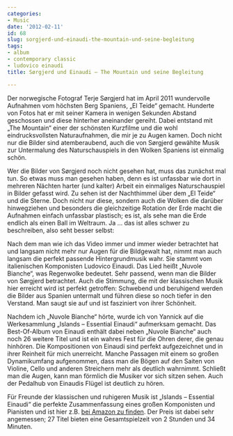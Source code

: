 ```yaml
---
categories:
- Music
date: '2012-02-11'
id: 68
slug: sorgjerd-und-einaudi-the-mountain-und-seine-begleitung
tags:
- album
- contemporary classic
- ludovico einaudi
title: Sørgjerd und Einaudi – The Mountain und seine Begleitung

---
```


Der norwegische Fotograf Terje Sørgjerd hat im April 2011 wundervolle Aufnahmen vom höchsten Berg Spaniens, „El Teide“ gemacht. Hunderte von Fotos hat er mit seiner Kamera in wenigen Sekunden Abstand geschossen und diese hinterher aneinander gereiht. Dabei entstand mit „The Mountain“ einer der schönsten Kurzfilme und die wohl eindrucksvollsten Naturaufnahmen, die mir je zu Augen kamen. Doch nicht nur die Bilder sind atemberaubend, auch die von Sørgjerd gewählte Musik zur Untermalung des Naturschauspiels in den Wolken Spaniens ist einmalig schön.

Wer die Bilder von Sørgjerd noch nicht gesehen hat, muss das zunächst mal tun. So etwas muss man gesehen haben, denn es ist unfassbar wie dort in mehreren Nächten harter (und kalter) Arbeit ein einmaliges Naturschauspiel in Bilder gefasst wird. Zu sehen ist der Nachthimmel über dem „El Teide“ und die Sterne. Doch nicht nur diese, sondern auch die Wolken die darüber hinwegziehen und besonders die gleichzeitige Rotation der Erde macht die Aufnahmen einfach unfassbar plastisch; es ist, als sehe man die Erde endlich als einen Ball im Weltraum. Ja … das ist alles schwer zu beschreiben, also seht besser selbst:

<!--more-->

<div class="embed-vimeo" style="text-align: center;">
</div>

Nach dem man wie ich das Video immer und immer wieder betrachtet hat und langsam nicht mehr nur Augen für die Bildgewalt hat, nimmt man auch langsam die perfekt passende Hintergrundmusik wahr. Sie stammt vom italienischen Komponisten Ludovico Einaudi. Das Lied heißt „Nuvole Bianche“, was Regenwolke bedeutet. Sehr passend, wenn man die Bilder von Sørgjerd betrachtet. Auch die Stimmung, die mit der klassischen Musik hier erreicht wird ist perfekt getroffen: Schwebend und beruhigend werden die Bilder aus Spanien untermalt und führen diese so noch tiefer in den Verstand. Man saugt sie auf und ist fasziniert von ihrer Schönheit.

Nachdem ich „Nuvole Bianche“ hörte, wurde ich von Yannick auf die Werkesammlung „Islands – Essential Einaudi“ aufmerksam gemacht. Das Best-Of-Album von Einaudi enthält dabei neben „Nuvole Bianche“ auch noch 26 weitere Titel und ist ein wahres Fest für die Ohren derer, die genau hinhören. Die Kompositionen von Einaudi sind perfekt aufgezeichnet und in ihrer Reinheit für mich unerreicht. Manche Passagen mit einem so großen Dynamikumfang aufgenommen, dass man die Bögen auf den Saiten von Violine, Cello und anderen Streichern mehr als deutlich wahrnimmt. Schließt man die Augen, kann man förmlich die Musiker vor sich sitzen sehen. Auch der Pedalhub von Einaudis Flügel ist deutlich zu hören.

Für Freunde der klassischen und ruhigeren Musik ist „Islands – Essential Einaudi“ die perfekte Zusammenfassung eines großen Komponisten und Pianisten und ist hier z.B. [bei Amazon zu finden](http://www.amazon.de/gp/product/B004YAS9M8/ref=as_li_ss_tl?ie=UTF8&tag=janwillhaus-21&linkCode=as2&camp=1638&creative=19454&creativeASIN=B004YAS9M8 "Islands – Essential Einaudi bei Amazon"). Der Preis ist dabei sehr angemessen; 27 Titel bieten eine Gesamtspielzeit von 2 Stunden und 34 Minuten.